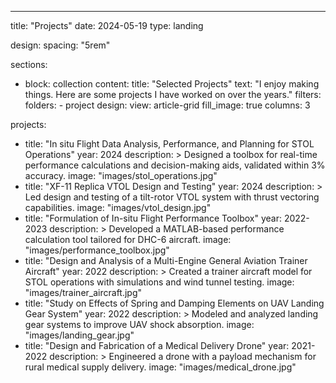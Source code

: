 ---
title: "Projects"
date: 2024-05-19
type: landing

design:
  spacing: "5rem"

sections:
  - block: collection
    content:
      title: "Selected Projects"
      text: "I enjoy making things. Here are some projects I have worked on over the years."
      filters:
        folders:
          - project
    design:
      view: article-grid
      fill_image: true
      columns: 3

projects:
  - title: "In situ Flight Data Analysis, Performance, and Planning for STOL Operations"
    year: 2024
    description: >
      Designed a toolbox for real-time performance calculations and decision-making aids, validated within 3% accuracy.
    image: "images/stol_operations.jpg"
  - title: "XF-11 Replica VTOL Design and Testing"
    year: 2024
    description: >
      Led design and testing of a tilt-rotor VTOL system with thrust vectoring capabilities.
    image: "images/vtol_design.jpg"
  - title: "Formulation of In-situ Flight Performance Toolbox"
    year: 2022-2023
    description: >
      Developed a MATLAB-based performance calculation tool tailored for DHC-6 aircraft.
    image: "images/performance_toolbox.jpg"
  - title: "Design and Analysis of a Multi-Engine General Aviation Trainer Aircraft"
    year: 2022
    description: >
      Created a trainer aircraft model for STOL operations with simulations and wind tunnel testing.
    image: "images/trainer_aircraft.jpg"
  - title: "Study on Effects of Spring and Damping Elements on UAV Landing Gear System"
    year: 2022
    description: >
      Modeled and analyzed landing gear systems to improve UAV shock absorption.
    image: "images/landing_gear.jpg"
  - title: "Design and Fabrication of a Medical Delivery Drone"
    year: 2021-2022
    description: >
      Engineered a drone with a payload mechanism for rural medical supply delivery.
    image: "images/medical_drone.jpg"
